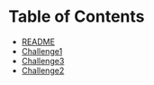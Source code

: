 # Table of Contents

- [README](README.md)
- [Challenge1](Challenge1.py)
- [Challenge3](Challenge3.py)
- [Challenge2](Challenge2.py)